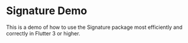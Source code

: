 # Signature Demo

This is a demo of how to use the Signature package most efficiently and correctly in Flutter 3 or higher.



